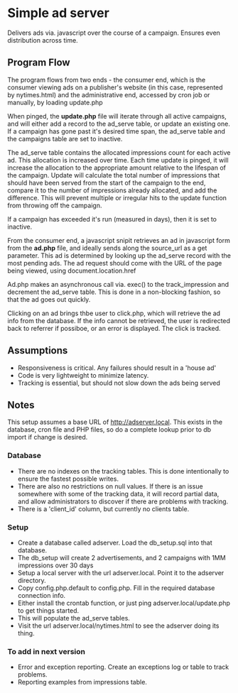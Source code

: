 # Simple ad server

Delivers ads via. javascript over the course of a campaign. 
Ensures even distribution across time.

## Program Flow

The program flows from two ends - the consumer end, which is the consumer viewing ads on a publisher's website (in this case, represented by nytimes.html) and the administrative end, accessed by cron job or manually, by loading update.php

When pinged, the <strong>update.php</strong> file will iterate through all active campaigns, and will either add a record to the ad_serve table, or  update an existing one.
If a campaign has gone past it's desired time span, the ad_serve table and the campaigns table are set to inactive.

The ad_serve table contains the allocated impressions count for each active ad. This allocation is increased over time. Each time update is pinged, it will increase the allocation to the appropriate amount relative to the lifespan of the campaign. 
Update will calculate the total number of impressions that should have been served from the start of the campaign to the end, compare it to the number of impressions already allocated, and add the difference.
This will prevent multiple or irregular hits to the update function from throwing off the campaign.

If a campaign has exceeded it's run (measured in days), then it is set to inactive.

From the consumer end, a javascript snipit retrieves an ad in javascript form 
from the <strong>ad.php</strong> file, and ideally sends along the source_url as a get parameter. 
This ad is determined by looking up the ad_serve record with the most pending ads.
The ad request should come with the URL of the page being viewed, using document.location.href

Ad.php makes an asynchronous call via. exec() to the track_impression and decrement the ad_serve table. 
This is done in a non-blocking fashion, so that the ad goes out quickly. 

Clicking on an ad brings thbe user to click.php, which will retrieve the ad info from the database.
If the info cannot be retrieved, the user is redirected back to referrer if possiboe, or an error is displayed.
The click is tracked.


## Assumptions

* Responsiveness is critical. Any failures should result in a 'house ad'
 * Code is very lightweight to minimize latency.
* Tracking is essential, but should not slow down the ads being served

## Notes

This setup assumes a base URL of http://adserver.local. This exists in the database, cron file and PHP files, so do a complete lookup prior to db import if change is desired.

### Database

* There are no indexes on the tracking tables. This is done intentionally to ensure the fastest possible writes.
* There are also no restrictions on null values. If there is an issue somewhere with some of the tracking data, it will record partial data, and allow administrators to discover if there are problems with tracking.
* There is a 'client_id' column, but currently no clients table. 

### Setup

* Create a database called adserver. Load the db_setup.sql into that database.
 * The db_setup will create 2 advertisements, and 2 campaigns with 1MM impressions over 30 days
* Setup a local server with the url adserver.local. Point it to the adserver directory.
* Copy config.php.default to config.php. Fill in the required database connection info.
* Either install the crontab function, or just ping adserver.local/update.php to get things started.
 * This will populate the ad_serve tables.
* Visit the url adserver.local/nytimes.html to see the adserver doing its thing.

### To add in next version

* Error and exception reporting. Create an exceptions log or table to track problems.
* Reporting examples from impressions table.